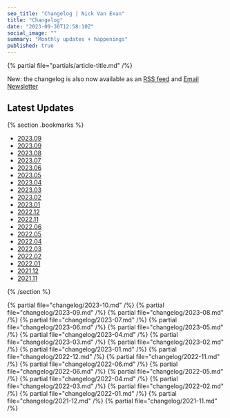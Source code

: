 ```yaml
---
seo_title: "Changelog | Nick Van Exan"
title: "Changelog"
date: "2023-09-30T12:58:10Z"
social_image: ""
summary: "Monthly updates + happenings"
published: true
---
```


{% partial file="partials/article-title.md" /%}

New: the changelog is also now available as an [RSS feed](/feed.xml) and [Email Newsletter](https://buttondown.email/nickvanexan)

## Latest Updates

{% section .bookmarks %}

- [2023.09](#october-2023)
- [2023.09](#september-2023)
- [2023.08](#august-2023)
- [2023.07](#july-2023)
- [2023.06](#june-2023)
- [2023.05](#may-2023)
- [2023.04](#april-2023)
- [2023.03](#march-2023)
- [2023.02](#february-2023)
- [2023.01](#january-2023)
- [2022.12](#december-2022)
- [2022.11](#november-2022)
- [2022.06](#june-2022)
- [2022.05](#may-2022)
- [2022.04](#april-2022)
- [2022.03](#march-2022)
- [2022.02](#february-2022)
- [2022.01](#january-2022)
- [2021.12](#december-2021)
- [2021.11](#november-2021)

{% /section %}

{% partial file="changelog/2023-10.md" /%}
{% partial file="changelog/2023-09.md" /%}
{% partial file="changelog/2023-08.md" /%}
{% partial file="changelog/2023-07.md" /%}
{% partial file="changelog/2023-06.md" /%}
{% partial file="changelog/2023-05.md" /%}
{% partial file="changelog/2023-04.md" /%}
{% partial file="changelog/2023-03.md" /%}
{% partial file="changelog/2023-02.md" /%}
{% partial file="changelog/2023-01.md" /%}
{% partial file="changelog/2022-12.md" /%}
{% partial file="changelog/2022-11.md" /%}
{% partial file="changelog/2022-06.md" /%}
{% partial file="changelog/2022-06.md" /%}
{% partial file="changelog/2022-05.md" /%}
{% partial file="changelog/2022-04.md" /%}
{% partial file="changelog/2022-03.md" /%}
{% partial file="changelog/2022-02.md" /%}
{% partial file="changelog/2022-01.md" /%}
{% partial file="changelog/2021-12.md" /%}
{% partial file="changelog/2021-11.md" /%}
